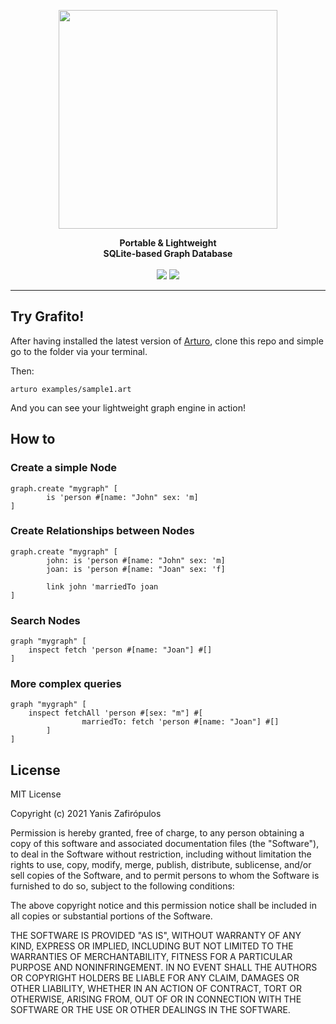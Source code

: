 
<p align="center"><img align="center" width="350" src="https://raw.githubusercontent.com/arturo-lang/grafito/master/logo.png"/></p>
<p align="center">
  <b>Portable & Lightweight<br>SQLite-based Graph Database</b>
  <br><br>
  <img src="https://img.shields.io/github/license/arturo-lang/grafito?style=flat-square">
  <img src="https://img.shields.io/badge/language-Arturo-orange.svg?style=flat-square">
</p>

---

## Try Grafito!

After having installed the latest version of [Arturo](https://github.com/arturo-lang/arturo), clone this repo
and simple go to the folder via your terminal.

Then:

```
arturo examples/sample1.art
```

And you can see your lightweight graph engine in action!

## How to

### Create a simple Node

```
graph.create "mygraph" [
		is 'person #[name: "John" sex: 'm]
]
```

### Create Relationships between Nodes

```
graph.create "mygraph" [
		john: is 'person #[name: "John" sex: 'm]
		joan: is 'person #[name: "Joan" sex: 'f]

		link john 'marriedTo joan
]
```

### Search Nodes

```
graph "mygraph" [
    inspect fetch 'person #[name: "Joan"] #[]
]
```

### More complex queries

```
graph "mygraph" [
    inspect fetchAll 'person #[sex: "m"] #[
				marriedTo: fetch 'person #[name: "Joan"] #[]
		]
]
```

## License

MIT License

Copyright (c) 2021 Yanis Zafirópulos

Permission is hereby granted, free of charge, to any person obtaining a copy
of this software and associated documentation files (the "Software"), to deal
in the Software without restriction, including without limitation the rights
to use, copy, modify, merge, publish, distribute, sublicense, and/or sell
copies of the Software, and to permit persons to whom the Software is
furnished to do so, subject to the following conditions:

The above copyright notice and this permission notice shall be included in all
copies or substantial portions of the Software.

THE SOFTWARE IS PROVIDED "AS IS", WITHOUT WARRANTY OF ANY KIND, EXPRESS OR
IMPLIED, INCLUDING BUT NOT LIMITED TO THE WARRANTIES OF MERCHANTABILITY,
FITNESS FOR A PARTICULAR PURPOSE AND NONINFRINGEMENT. IN NO EVENT SHALL THE
AUTHORS OR COPYRIGHT HOLDERS BE LIABLE FOR ANY CLAIM, DAMAGES OR OTHER
LIABILITY, WHETHER IN AN ACTION OF CONTRACT, TORT OR OTHERWISE, ARISING FROM,
OUT OF OR IN CONNECTION WITH THE SOFTWARE OR THE USE OR OTHER DEALINGS IN THE
SOFTWARE.

